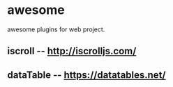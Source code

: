 # awesome

awesome plugins for web project.

## iscroll -- http://iscrolljs.com/
## dataTable -- https://datatables.net/

